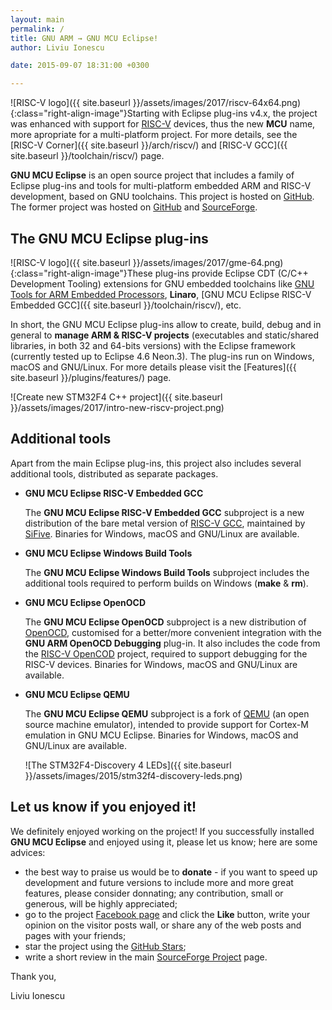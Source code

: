 ```yaml
---
layout: main
permalink: /
title: GNU ARM → GNU MCU Eclipse!
author: Liviu Ionescu

date: 2015-09-07 18:31:00 +0300

---
```


![RISC-V logo]({{ site.baseurl }}/assets/images/2017/riscv-64x64.png){:class="right-align-image"}Starting with Eclipse plug-ins v4.x, the project was enhanced with support for [RISC-V](https://riscv.org) devices, thus the new **MCU** name, more apropriate for a multi-platform project. For more details, see the [RISC-V Corner]({{ site.baseurl }}/arch/riscv/) and [RISC-V GCC]({{ site.baseurl }}/toolchain/riscv/) page.

**GNU MCU Eclipse** is an open source project that includes a family of Eclipse plug-ins and tools for multi-platform embedded ARM and RISC-V development, based on GNU toolchains. This project is hosted on [GitHub](https://github.com/gnu-mcu-eclipse). The former project was hosted on [GitHub](https://github.com/gnuarmeclipse) and [SourceForge](http://sourceforge.net/projects/gnuarmeclipse/).

## The GNU MCU Eclipse plug-ins

![RISC-V logo]({{ site.baseurl }}/assets/images/2017/gme-64.png){:class="right-align-image"}These plug-ins provide Eclipse CDT (C/C++ Development Tooling) extensions for GNU embedded toolchains like [GNU Tools for ARM Embedded Processors](https://developer.arm.com/open-source/gnu-toolchain/gnu-rm), **Linaro**, [GNU MCU Eclipse RISC-V Embedded GCC]({{ site.baseurl }}/toolchain/riscv/), etc.

In short, the GNU MCU Eclipse plug-ins allow to create, build, debug and in general to **manage ARM & RISC-V projects** (executables and static/shared libraries, in both 32 and 64-bits versions) with the Eclipse framework (currently tested up to Eclipse 4.6 Neon.3). The plug-ins run on Windows, macOS and GNU/Linux. For more details please visit the [Features]({{ site.baseurl }}/plugins/features/) page.

![Create new STM32F4 C++ project]({{ site.baseurl }}/assets/images/2017/intro-new-riscv-project.png)

## Additional tools

Apart from the main Eclipse plug-ins, this project also includes several additional tools, distributed as separate packages.

* **GNU MCU Eclipse RISC-V Embedded GCC**

  The **GNU MCU Eclipse RISC-V Embedded GCC** subproject is a new distribution of the bare metal version of [RISC-V GCC](https://github.com/riscv/riscv-gcc), maintained by [SiFive](https://www.sifive.com). Binaries for Windows, macOS and GNU/Linux are available.

* **GNU MCU Eclipse Windows Build Tools**

  The **GNU MCU Eclipse Windows Build Tools** subproject includes the additional tools required to perform builds on Windows (**make** & **rm**).

* **GNU MCU Eclipse OpenOCD**

  The **GNU MCU Eclipse OpenOCD** subproject is a new distribution of [OpenOCD](http://openocd.org/), customised for a better/more convenient integration with the **GNU ARM OpenOCD Debugging** plug-in. It also includes the code from the [RISC-V OpenCOD](https://github.com/riscv/riscv-openocd) project, required to support debugging for the RISC-V devices. Binaries for Windows, macOS and GNU/Linux are available.

* **GNU MCU Eclipse QEMU**

  The **GNU MCU Eclipse QEMU** subproject is a fork of [QEMU](http://wiki.qemu.org/Main_Page) (an open source machine emulator), intended to provide support for Cortex-M emulation in GNU MCU Eclipse. Binaries for Windows, macOS and GNU/Linux are available.

  ![The STM32F4-Discovery 4 LEDs]({{ site.baseurl }}/assets/images/2015/stm32f4-discovery-leds.png)

## Let us know if you enjoyed it!

We definitely enjoyed working on the project! If you successfully installed **GNU MCU Eclipse** and enjoyed using it, please let us know; here are some advices:

* the best way to praise us would be to **donate** - if you want to speed up development and future versions to include more and more great features, please consider donnating; any contribution, small or generous, will be highly appreciated;
* go to the project [Facebook page](https://www.facebook.com/gnu-mcu-eclipse) and click the **Like** button, write your opinion on the visitor posts wall, or share any of the web posts and pages with your friends;
* star the project using the [GitHub Stars](https://github.com/gnu-mcu-eclipse/eclipse-plugins/stargazers);
* write a short review in the main [SourceForge Project](http://sourceforge.net/projects/gnuarmeclipse) page.

Thank you,

Liviu Ionescu
